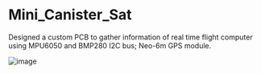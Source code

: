 # Mini_Canister_Sat
Designed a custom PCB to gather information of real time flight computer using MPU6050 and BMP280 I2C bus; Neo-6m GPS module.

![image](https://github.com/Karteek-N/Mini_Canister_Sat/assets/126140202/de2524b2-73a2-462f-82c2-3399629cbf95)

